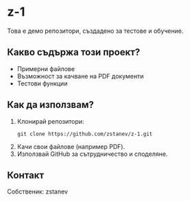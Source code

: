 # z-1

Това е демо репозитори, създадено за тестове и обучение.

## Какво съдържа този проект?

- Примерни файлове
- Възможност за качване на PDF документи
- Тестови функции

## Как да използвам?

1. Клонирай репозитори:
   ```
   git clone https://github.com/zstanev/z-1.git
   ```
2. Качи свои файлове (например PDF).
3. Използвай GitHub за сътрудничество и споделяне.

## Контакт

Собственик: zstanev  
